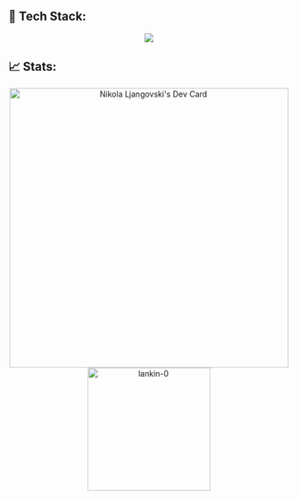  ## 🔧 Tech Stack:
 
<p align="center">
  <a href="https://skillicons.dev">
    <img src="https://skillicons.dev/icons?i=html,css,js,react,redux,styledcomponents,tailwind,threejs,vite,postman,linux,git,github" />
  </a>
</p>

 ## 📈 Stats:

 <p align="center">
  <a href="https://app.daily.dev/lankin0"><img src="https://api.daily.dev/devcards/v2/u4LkKbrDxlvwRH2iOYE4L.png?type=wide&r=8zb" width="500" alt="Nikola Ljangovski's Dev Card"/></a>
  <img height="220em" src="https://github-readme-stats.vercel.app/api/top-langs/?username=lankin-0&layout=compact&theme=dark" alt=lankin-0 />
  
 </p>













